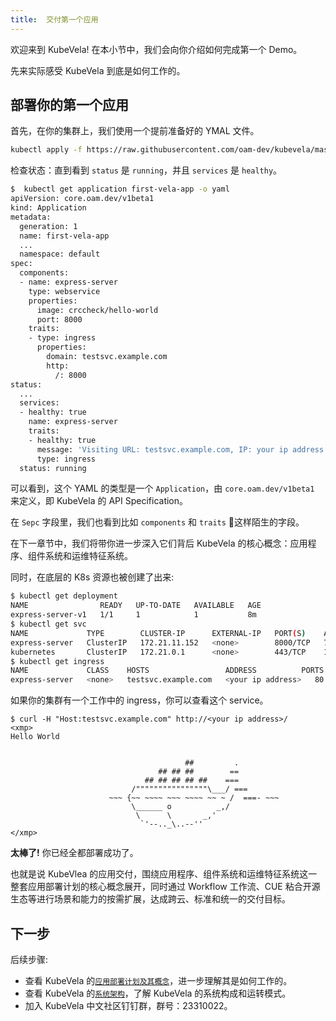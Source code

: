 ```yaml
---
title:  交付第一个应用
---
```


欢迎来到 KubeVela! 在本小节中，我们会向你介绍如何完成第一个 Demo。

先来实际感受 KubeVela 到底是如何工作的。

## 部署你的第一个应用

首先，在你的集群上，我们使用一个提前准备好的 YMAL 文件。

```bash
kubectl apply -f https://raw.githubusercontent.com/oam-dev/kubevela/master/docs/examples/vela-app.yaml
```

检查状态：直到看到 `status` 是 `running`，并且 `services` 是 `healthy`。

```bash
$  kubectl get application first-vela-app -o yaml
apiVersion: core.oam.dev/v1beta1
kind: Application
metadata:
  generation: 1
  name: first-vela-app
  ...
  namespace: default
spec:
  components:
  - name: express-server
    type: webservice
    properties:
      image: crccheck/hello-world
      port: 8000
    traits:
    - type: ingress
      properties:
        domain: testsvc.example.com
        http:
          /: 8000
status:
  ...
  services:
  - healthy: true
    name: express-server
    traits:
    - healthy: true
      message: 'Visiting URL: testsvc.example.com, IP: your ip address'
      type: ingress
  status: running
```
可以看到，这个 YAML 的类型是一个 `Application`，由 `core.oam.dev/v1beta1` 来定义，即 KubeVela 的 API Specification。

在 `Sepc` 字段里，我们也看到比如 `components` 和 `traits` 这样陌生的字段。

在下一章节中，我们将带你进一步深入它们背后 KubeVela 的核心概念：应用程序、组件系统和运维特征系统。

同时，在底层的 K8s 资源也被创建了出来:

```bash
$ kubectl get deployment
NAME                READY   UP-TO-DATE   AVAILABLE   AGE
express-server-v1   1/1     1            1           8m
$ kubectl get svc
NAME             TYPE        CLUSTER-IP      EXTERNAL-IP   PORT(S)    AGE
express-server   ClusterIP   172.21.11.152   <none>        8000/TCP   7m43s
kubernetes       ClusterIP   172.21.0.1      <none>        443/TCP    116d
$ kubectl get ingress
NAME             CLASS    HOSTS                 ADDRESS          PORTS   AGE
express-server   <none>   testsvc.example.com   <your ip address>   80      7m47s
```

如果你的集群有一个工作中的 ingress，你可以查看这个 service。

```
$ curl -H "Host:testsvc.example.com" http://<your ip address>/
<xmp>
Hello World


                                       ##         .
                                 ## ## ##        ==
                              ## ## ## ## ##    ===
                           /""""""""""""""""\___/ ===
                      ~~~ {~~ ~~~~ ~~~ ~~~~ ~~ ~ /  ===- ~~~
                           \______ o          _,/
                            \      \       _,'
                             `'--.._\..--''
</xmp>
```
**太棒了!** 你已经全都部署成功了。

也就是说 KubeVlea 的应用交付，围绕应用程序、组件系统和运维特征系统这一整套应用部署计划的核心概念展开，同时通过 Workflow 工作流、CUE 粘合开源生态等进行场景和能力的按需扩展，达成跨云、标准和统一的交付目标。

## 下一步

后续步骤:

- 查看 KubeVela 的[`应用部署计划及其概念`](./core-concepts/application)，进一步理解其是如何工作的。
- 查看 KubeVela 的[`系统架构`](./core-concepts/architecture)，了解 KubeVela 的系统构成和运转模式。
- 加入 KubeVela 中文社区钉钉群，群号：23310022。